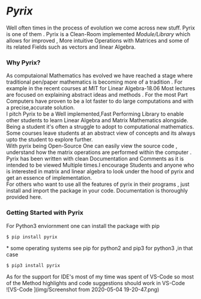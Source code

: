 # *Pyrix* 

Well often times in the process of evolution we come across new stuff. Pyrix is one of them .
Pyrix is a Clean-Room implemented *Module/Library* which allows for improved , More intuitive Operations with Matrices and some of its related Fields such as vectors and linear Algebra.

### Why Pyrix?
As computaional Mathematics has evolved we have reached a stage where traditional pen/paper mathematics is becoming more of a tradition . For example in the recent courses at MIT for Linear Algebra-18.06 Most lectures are focused on explaining abstract ideas and methods . For the most Part Computers have proven to be a lot faster to do large computations and with a precise,accurate solution.  
I pitch Pyrix to be a Well implemented,Fast Performing Library to enable other students to learn Linear Algebra and Matrix Mathematics alongside. Being a student it's often a struggle to adopt to computational mathematics. Some courses leave students at an abstract view of concepts and its always upto the student to explore further.   
With pyrix being Open-Source One can easily view the source code , understand how the matrix operations are performed within the computer . Pyrix has been written with clean Documentation and Comments as it is intended to be viewed Multiple times.I encourage Students and anyone who is interested in matrix and linear algebra to look under the hood of pyrix and get an essence of implementation.   
For others who want to use all the features of pyrix in their programs , just install and import the package in your code. Documentation is thoroughly provided here. 

### Getting Started with Pyrix

For Python3 enviornment one can install the package with pip  
```
$ pip install pyrix
```  
\* some operating systems see pip for python2 and pip3 for python3 ,in that case  
```
$ pip3 install pyrix
```  


As for the support for IDE's most of my time was spent of VS-Code so most of the Method highlights and code suggestions should work in VS-Code   
![VS-Code ](img/Screenshot from 2020-05-04 19-20-47.png)  

